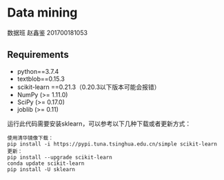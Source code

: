 # Data mining
数据班 赵鑫鉴  201700181053
## Requirements
+ python==3.7.4
+ textblob==0.15.3
+ scikit-learn ==0.21.3（0.20.3以下版本可能会报错）
+ NumPy (>= 1.11.0)
+ SciPy (>= 0.17.0)
+ joblib (>= 0.11)

运行此代码需要安装sklearn，可以参考以下几种下载或者更新方式：
```
使用清华镜像下载：
pip install -i https://pypi.tuna.tsinghua.edu.cn/simple scikit-learn
更新：
pip install --upgrade scikit-learn
conda update scikit-learn
pip install -U sklearn
```
